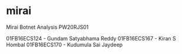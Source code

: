 # mirai
Mirai Botnet Analysis
PW20RJS01

01FB16ECS124 - Gundam Satyabhama Reddy
01FB16ECS167 - Kiran S Hombal
01FB16ECS170 - Kudumula Sai Jaydeep
